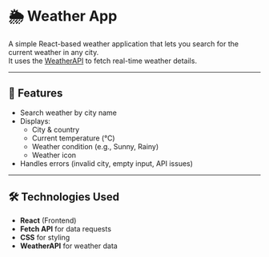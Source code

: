 # 🌦 Weather App

A simple React-based weather application that lets you search for the current weather in any city.  
It uses the [WeatherAPI](https://www.weatherapi.com/) to fetch real-time weather details.

---

## 🚀 Features
- Search weather by city name
- Displays:
  - City & country
  - Current temperature (°C)
  - Weather condition (e.g., Sunny, Rainy)
  - Weather icon
- Handles errors (invalid city, empty input, API issues)

---

## 🛠 Technologies Used
- **React** (Frontend)
- **Fetch API** for data requests
- **CSS** for styling
- **WeatherAPI** for weather data
